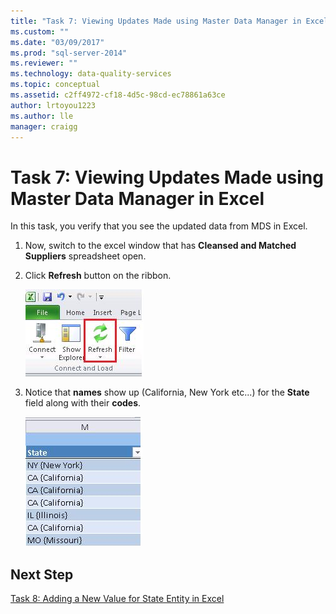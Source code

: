 ```yaml
---
title: "Task 7: Viewing Updates Made using Master Data Manager in Excel | Microsoft Docs"
ms.custom: ""
ms.date: "03/09/2017"
ms.prod: "sql-server-2014"
ms.reviewer: ""
ms.technology: data-quality-services
ms.topic: conceptual
ms.assetid: c2ff4972-cf18-4d5c-98cd-ec78861a63ce
author: lrtoyou1223
ms.author: lle
manager: craigg
---
```

# Task 7: Viewing Updates Made using Master Data Manager in Excel
  In this task, you verify that you see the updated data from MDS in Excel.  
  
1.  Now, switch to the excel window that has **Cleansed and Matched Suppliers** spreadsheet open.  
  
2.  Click **Refresh** button on the ribbon.  
  
     ![Excel - Refresh Button on Master Data Tab](../../2014/tutorials/media/et-viewupdatesmadeusingmdminexcel-01.jpg "Excel - Refresh Button on Master Data Tab")  
  
3.  Notice that **names** show up (California, New York etc...) for the **State** field along with their **codes**.  
  
     ![Excel - Updated State Codes and Names](../../2014/tutorials/media/et-viewupdatesmadeusingmdminexcel-02.jpg "Excel - Updated State Codes and Names")  
  
## Next Step  
 [Task 8: Adding a New Value for State Entity in Excel](../../2014/tutorials/task-8-adding-a-new-value-for-state-entity-in-excel.md)  
  
  
